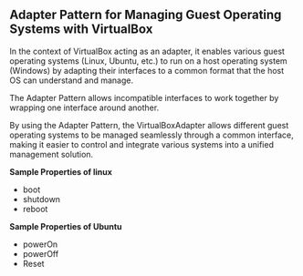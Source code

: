 ## **Adapter Pattern for Managing Guest Operating Systems with VirtualBox**

In the context of VirtualBox acting as an adapter, it enables various guest operating systems (Linux, Ubuntu, etc.) to run on a host operating system (Windows) by adapting their interfaces to a common format that the host OS can understand and manage.

The Adapter Pattern allows incompatible interfaces to work together by wrapping one interface around another. 

By using the Adapter Pattern, the VirtualBoxAdapter allows different guest operating systems to be managed seamlessly through a common interface, making it easier to control and integrate various systems into a unified management solution.

**Sample Properties of linux**
- boot
- shutdown
- reboot

**Sample Properties of Ubuntu**
- powerOn
- powerOff
- Reset
